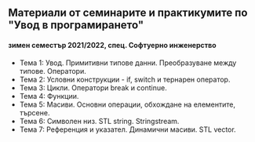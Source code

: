 ## Материали от семинарите и практикумите по "Увод в програмирането"
#### зимен семестър 2021/2022, спец. Софтуерно инженерство

- Тема 1: Увод. Примитивни типове данни. Преобразуване между типове. Оператори.
- Тема 2: Условни конструкции - if, switch и тернарен оператор.
- Тема 3: Цикли. Оператори break и continue.
- Тема 4: Функции.
- Тема 5: Масиви. Основни операции, обхождане на елементите, търсене.
- Тема 6: Символен низ. STL string. Stringstream.
- Тема 7: Референция и указател. Динамични масиви. STL vector.
